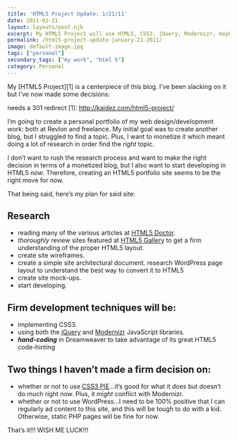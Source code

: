 ```yaml
---
title: 'HTML5 Project Update: 1/21/11'
date: 2011-01-21
layout: layouts/post.njk
excerpt: My HTML5 Project will use HTML5, CSS3, jQuery, Modernizr, maybe CSS PIE, and will be a portfolio of my work and experiments.
permalink: /html5-project-update-january-21-2011/
image: default-image.jpg
tags: ["personal"]
secondary_tags: ["my work", "html 5"]
category: Personal
---
```

My [HTML5 Project][1] is a centerpiece of this blog. I’ve been slacking on it but I’ve now made some decisions:

needs a 301 redirect
 [1]: http://kaidez.com/html5-project/

I’m going to create a personal portfolio of my web design/development work: both at Revlon and freelance. My initial goal was to create another blog, but I struggled to find a topic. Plus, I want to monetize it which meant doing a lot of research in order find the *right* topic.

I don’t want to rush the research process and want to make the right decision in terms of a monetized blog, but I also want to start developing in HTML5 *now*. Therefore, creating an HTML5 portfolio site seems to be the right move for now.

That being said, here’s my plan for said site:

## Research

*   reading many of the various articles at [HTML5 Doctor][2].
*   *thoroughly* review sites featured at [HTML5 Gallery][3] to get a firm understanding of the proper HTML5 layout.
*   create site wireframes.
*   create a simple site architectural document. research WordPress page layout to understand the best way to convert it to HTML5
*   create site mock-ups.
*   start developing.

 [2]: http://html5doctor.com/
 [3]: http://html5gallery.com/

## Firm development techniques will be:

*   implementing CSS3.
*   using both the [jQuery][4] and [Modernizr][5] JavaScript libraries.
*   ***hand-coding*** in Dreamweaver to take advantage of its great HTML5 code-hinting

 [4]: http://jquery.com/
 [5]: http://www.modernizr.com/

## Two things I haven’t made a firm decision on:

*   whether or not to use [CSS3 PIE][7]…it’s good for what it does but doesn’t do much right now. Plus, it *might* conflict with Modernizr.
*   whether or not to use WordPress…I need to be 100% positive that I can regularly ad content to this site, and this will be tough to do with a kid. Otherwise, static PHP pages will be fine for now.

 [7]: http://css3pie.com/

That’s it!!! WISH ME LUCK!!!

<script type="application/ld+json">
{
    "@context": "https://schema.org",
    "@type": "TechArticle",
    "headline": "HTML5 Project Update: 1/21/11",
    "description": "My HTML5 Project will use HTML5, CSS3, jQuery, Modernizr, maybe CSS PIE, and will be a portfolio of my work and experiments.",
    "author": {
        "@type": "Person",
        "name": "Kai Gittens",
		    "url" : "http://kaidez.com/"
    },
    "datePublished": "2010-01-21",
    "dateModified": "2025-08-27",
    "programmingLanguage": "HTML"
}
</script>